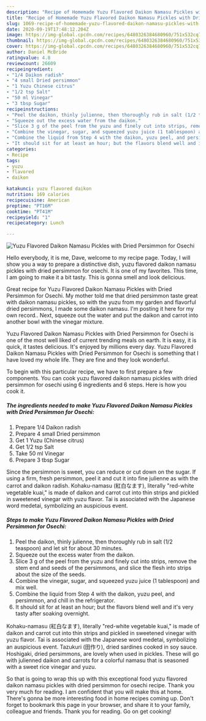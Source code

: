 ```yaml
---
description: "Recipe of Homemade Yuzu Flavored Daikon Namasu Pickles with Dried Persimmon for Osechi"
title: "Recipe of Homemade Yuzu Flavored Daikon Namasu Pickles with Dried Persimmon for Osechi"
slug: 1069-recipe-of-homemade-yuzu-flavored-daikon-namasu-pickles-with-dried-persimmon-for-osechi
date: 2020-09-19T17:48:12.204Z
image: https://img-global.cpcdn.com/recipes/6480326384680960/751x532cq70/yuzu-flavored-daikon-namasu-pickles-with-dried-persimmon-for-osechi-recipe-main-photo.jpg
thumbnail: https://img-global.cpcdn.com/recipes/6480326384680960/751x532cq70/yuzu-flavored-daikon-namasu-pickles-with-dried-persimmon-for-osechi-recipe-main-photo.jpg
cover: https://img-global.cpcdn.com/recipes/6480326384680960/751x532cq70/yuzu-flavored-daikon-namasu-pickles-with-dried-persimmon-for-osechi-recipe-main-photo.jpg
author: Daniel McBride
ratingvalue: 4.8
reviewcount: 26609
recipeingredient:
- "1/4 Daikon radish"
- "4 small Dried persimmon"
- "1 Yuzu Chinese citrus"
- "1/2 tsp Salt"
- "50 ml Vinegar"
- "3 tbsp Sugar"
recipeinstructions:
- "Peel the daikon, thinly julienne, then thoroughly rub in salt (1/2 teaspoon) and let sit for about 30 minutes."
- "Squeeze out the excess water from the daikon."
- "Slice 3 g of the peel from the yuzu and finely cut into strips, remove the stem end and seeds of the persimmons, and slice the flesh into strips about the size of the seeds."
- "Combine the vinegar, sugar, and squeezed yuzu juice (1 tablespoon) and mix well."
- "Combine the liquid from Step 4 with the daikon, yuzu peel, and persimmon, and chill in the refrigerator."
- "It should sit for at least an hour; but the flavors blend well and it&#39;s very tasty after soaking overnight."
categories:
- Recipe
tags:
- yuzu
- flavored
- daikon

katakunci: yuzu flavored daikon 
nutrition: 169 calories
recipecuisine: American
preptime: "PT16M"
cooktime: "PT41M"
recipeyield: "1"
recipecategory: Lunch

---
```



![Yuzu Flavored Daikon Namasu Pickles with Dried Persimmon for Osechi](https://img-global.cpcdn.com/recipes/6480326384680960/751x532cq70/yuzu-flavored-daikon-namasu-pickles-with-dried-persimmon-for-osechi-recipe-main-photo.jpg)

Hello everybody, it is me, Dave, welcome to my recipe page. Today, I will show you a way to prepare a distinctive dish, yuzu flavored daikon namasu pickles with dried persimmon for osechi. It is one of my favorites. This time, I am going to make it a bit tasty. This is gonna smell and look delicious.

Great recipe for Yuzu Flavored Daikon Namasu Pickles with Dried Persimmon for Osechi. My mother told me that dried persimmon taste great with daikon namasu pickles, so with the yuzu from my garden and flavorful dried persimmons, I made some daikon namasu. I&#39;m posting it here for my own record.. Next, squeeze out the water and put the daikon and carrot into another bowl with the vinegar mixture.

Yuzu Flavored Daikon Namasu Pickles with Dried Persimmon for Osechi is one of the most well liked of current trending meals on earth. It is easy, it is quick, it tastes delicious. It's enjoyed by millions every day. Yuzu Flavored Daikon Namasu Pickles with Dried Persimmon for Osechi is something that I have loved my whole life. They are fine and they look wonderful.


To begin with this particular recipe, we have to first prepare a few components. You can cook yuzu flavored daikon namasu pickles with dried persimmon for osechi using 6 ingredients and 6 steps. Here is how you cook it.

<!--inarticleads1-->

##### The ingredients needed to make Yuzu Flavored Daikon Namasu Pickles with Dried Persimmon for Osechi:

1. Prepare 1/4 Daikon radish
1. Prepare 4 small Dried persimmon
1. Get 1 Yuzu (Chinese citrus)
1. Get 1/2 tsp Salt
1. Take 50 ml Vinegar
1. Prepare 3 tbsp Sugar


Since the persimmon is sweet, you can reduce or cut down on the sugar. If using a firm, fresh persimmon, peel it and cut it into fine julienne as with the carrot and daikon radish. Kohaku-namasu (紅白なます), literally &#34;red-white vegetable kuai,&#34; is made of daikon and carrot cut into thin strips and pickled in sweetened vinegar with yuzu flavor. Tai is associated with the Japanese word medetai, symbolizing an auspicious event. 

<!--inarticleads2-->

##### Steps to make Yuzu Flavored Daikon Namasu Pickles with Dried Persimmon for Osechi:

1. Peel the daikon, thinly julienne, then thoroughly rub in salt (1/2 teaspoon) and let sit for about 30 minutes.
1. Squeeze out the excess water from the daikon.
1. Slice 3 g of the peel from the yuzu and finely cut into strips, remove the stem end and seeds of the persimmons, and slice the flesh into strips about the size of the seeds.
1. Combine the vinegar, sugar, and squeezed yuzu juice (1 tablespoon) and mix well.
1. Combine the liquid from Step 4 with the daikon, yuzu peel, and persimmon, and chill in the refrigerator.
1. It should sit for at least an hour; but the flavors blend well and it&#39;s very tasty after soaking overnight.


Kohaku-namasu (紅白なます), literally &#34;red-white vegetable kuai,&#34; is made of daikon and carrot cut into thin strips and pickled in sweetened vinegar with yuzu flavor. Tai is associated with the Japanese word medetai, symbolizing an auspicious event. Tazukuri (田作り), dried sardines cooked in soy sauce. Hoshigaki, dried persimmons, are lovely when used in pickles. These will go with julienned daikon and carrots for a colorful namasu that is seasoned with a sweet rice vinegar and yuzu. 

So that is going to wrap this up with this exceptional food yuzu flavored daikon namasu pickles with dried persimmon for osechi recipe. Thank you very much for reading. I am confident that you will make this at home. There's gonna be more interesting food in home recipes coming up. Don't forget to bookmark this page in your browser, and share it to your family, colleague and friends. Thank you for reading. Go on get cooking!
